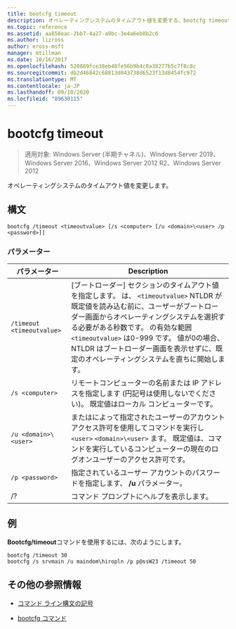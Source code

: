 ```yaml
---
title: bootcfg timeout
description: オペレーティングシステムのタイムアウト値を変更する、bootcfg timeout コマンドの参照記事。
ms.topic: reference
ms.assetid: aa858eac-2bb7-4a27-a9bc-3e4a6eb8b2c6
ms.author: lizross
author: eross-msft
manager: mtillman
ms.date: 10/16/2017
ms.openlocfilehash: 520889fce38eb48fe56b9b4c0a38277b5c7f8c8c
ms.sourcegitcommit: db2d46842c68813d043738d6523f13d8454fc972
ms.translationtype: MT
ms.contentlocale: ja-JP
ms.lasthandoff: 09/10/2020
ms.locfileid: "89630115"
---
```

# <a name="bootcfg-timeout"></a>bootcfg timeout

> 適用対象: Windows Server (半期チャネル)、Windows Server 2019、Windows Server 2016、Windows Server 2012 R2、Windows Server 2012

オペレーティングシステムのタイムアウト値を変更します。

## <a name="syntax"></a>構文

```
bootcfg /timeout <timeoutvalue> [/s <computer> [/u <domain>\<user> /p <password>]]
```

### <a name="parameters"></a>パラメーター

| パラメーター | Description |
| --------- | ----------- |
| `/timeout <timeoutvalue>` | [ブートローダー] セクションのタイムアウト値を指定します。 は、 `<timeoutvalue>` NTLDR が既定値を読み込む前に、ユーザーがブートローダー画面からオペレーティングシステムを選択する必要がある秒数です。 の有効な範囲 `<timeoutvalue>` は0-999 です。 値が0の場合、NTLDR はブートローダー画面を表示せずに、既定のオペレーティングシステムを直ちに開始します。 |
| `/s <computer>` | リモートコンピューターの名前または IP アドレスを指定します (円記号は使用しないでください)。 既定値はローカル コンピューターです。 |
| `/u <domain>\<user>`  | またはによって指定されたユーザーのアカウントアクセス許可を使用してコマンドを実行し `<user>` `<domain>\<user>` ます。 既定値は、コマンドを実行しているコンピューターの現在のログオンユーザーのアクセス許可です。 |
| `/p <password>` | 指定されているユーザー アカウントのパスワードを指定します、 **/u** パラメーター。 |
| /? | コマンド プロンプトにヘルプを表示します。 |

## <a name="examples"></a>例

**Bootcfg/timeout**コマンドを使用するには、次のようにします。

```
bootcfg /timeout 30
bootcfg /s srvmain /u maindom\hiropln /p p@ssW23 /timeout 50
```

## <a name="additional-references"></a>その他の参照情報

- [コマンド ライン構文の記号](command-line-syntax-key.md)

- [bootcfg コマンド](bootcfg.md)
